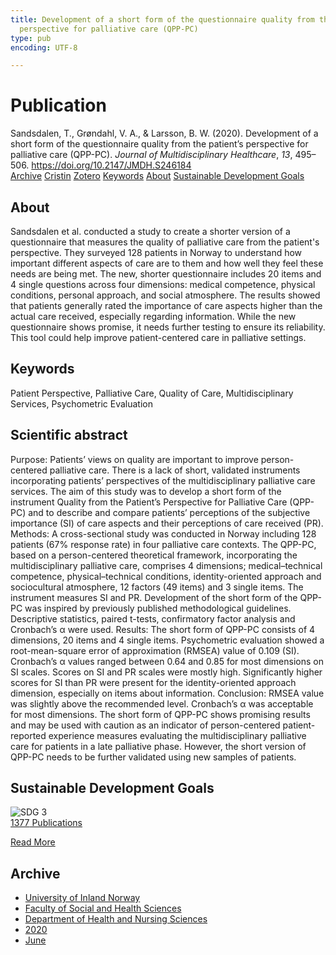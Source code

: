 ```yaml
---
title: Development of a short form of the questionnaire quality from the patient’s
  perspective for palliative care (QPP-PC)
type: pub
encoding: UTF-8

---
```

<h1>Publication</h1>
<article id="csl-bib-container-U2U2ZCNF" class="csl-bib-container">
  <div class="csl-bib-body"> <div class="csl-entry">Sandsdalen, T., Grøndahl, V. A., &#38; Larsson, B. W. (2020). Development of a short form of the questionnaire quality from the patient’s perspective for palliative care (QPP-PC). <i>Journal of Multidisciplinary Healthcare</i>, <i>13</i>, 495–506. <a href="https://doi.org/10.2147/JMDH.S246184">https://doi.org/10.2147/JMDH.S246184</a></div> </div>
  <div class="csl-bib-buttons">
    <a href="#taxonomy-article-U2U2ZCNF" alt="archive" class="csl-bib-button">Archive</a>
    <a href="https://app.cristin.no/results/show.jsf?id=1815141" alt="Cristin" class="csl-bib-button">Cristin</a>
    <a href="http://zotero.org/groups/5881554/items/U2U2ZCNF" alt="Zotero" class="csl-bib-button">Zotero</a>
    <a href="#keywords-article-U2U2ZCNF" alt="keywords" class="csl-bib-button">Keywords</a>
    <a href="#about-article-U2U2ZCNF" alt="about_pub" class="csl-bib-button">About</a>
    <a href="#sdg-article-U2U2ZCNF" alt="sdg" class="csl-bib-button">Sustainable Development Goals</a>
  </div>
  <div id="csl-bib-meta-container-U2U2ZCNF"></div>
</article>
<div id="csl-bib-meta-U2U2ZCNF" class="csl-bib-meta">
  <article id="about-article-U2U2ZCNF" class="about_pub-article">
    <h1>About</h1>
    Sandsdalen et al. conducted a study to create a shorter version of a questionnaire that measures the quality of palliative care from the patient's perspective. They surveyed 128 patients in Norway to understand how important different aspects of care are to them and how well they feel these needs are being met. The new, shorter questionnaire includes 20 items and 4 single questions across four dimensions: medical competence, physical conditions, personal approach, and social atmosphere. The results showed that patients generally rated the importance of care aspects higher than the actual care received, especially regarding information. While the new questionnaire shows promise, it needs further testing to ensure its reliability. This tool could help improve patient-centered care in palliative settings.
  </article>
  <article id="keywords-article-U2U2ZCNF" class="keywords-article">
    <h1>Keywords</h1>
    Patient Perspective, Palliative Care, Quality of Care, Multidisciplinary Services, Psychometric Evaluation
  </article>
  <article id="abstract-article-U2U2ZCNF" class="abstract-article">
    <h1>Scientific abstract</h1>
    Purpose: Patients’ views on quality are important to improve person-centered palliative care. There is a lack of short, validated instruments incorporating patients’ perspectives of the multidisciplinary palliative care services. The aim of this study was to develop a short form of the instrument Quality from the Patient’s Perspective for Palliative Care (QPP-PC) and to describe and compare patients’ perceptions of the subjective importance (SI) of care aspects and their perceptions of care received (PR). 
Methods: A cross-sectional study was conducted in Norway including 128 patients (67% response rate) in four palliative care contexts. The QPP-PC, based on a person-centered theoretical framework, incorporating the multidisciplinary palliative care, comprises 4 dimensions; medical–technical competence, physical–technical conditions, identity-oriented approach and sociocultural atmosphere, 12 factors (49 items) and 3 single items. The instrument measures SI and PR. Development of the short form of the QPP-PC was inspired by previously published methodological guidelines. Descriptive statistics, paired t-tests, confirmatory factor analysis and Cronbach’s α were used. 
Results: The short form of QPP-PC consists of 4 dimensions, 20 items and 4 single items. Psychometric evaluation showed a root-mean-square error of approximation (RMSEA) value of 0.109 (SI). Cronbach’s α values ranged between 0.64 and 0.85 for most dimensions on SI scales. Scores on SI and PR scales were mostly high. Significantly higher scores for SI than PR were present for the identity-oriented approach dimension, especially on items about information. 
Conclusion: RMSEA value was slightly above the recommended level. Cronbach’s α was acceptable for most dimensions. The short form of QPP-PC shows promising results and may be used with caution as an indicator of person-centered patient-reported experience measures evaluating the multidisciplinary palliative care for patients in a late palliative phase. However, the short version of QPP-PC needs to be further validated using new samples of patients.
  </article>
  <article id="sdg-article-U2U2ZCNF" class="sdg-article">
    <h1>Sustainable Development Goals</h1>
    <div class="sdg-container"><div id="sdg3" class="sdg">
        <img src="{{< params subfolder >}}images/sdg/sdg03_en.png" class="image" alt="SDG 3">
        <div class="sdg-overlay">
          <a href="{{< params subfolder >}}en/archive/?sdg=3#archive" class="sdg-publication-count"><span>1377</span> Publications</a>
          <p><a href="https://sdgs.un.org/goals/goal3" class="sdg-read-more">Read More</a></p>
        </div>
      </div></div>
  </article>
  <article id="taxonomy-article-U2U2ZCNF" class="taxonomy-article">
    <h1>Archive</h1>
    <ul>
      <li><a href="{{< params subfolder >}}en/archive/?key=3DCRN523">University of Inland Norway</a></li>
      <li><a href="{{< params subfolder >}}en/archive/?key=IDKFS3MX">Faculty of Social and Health Sciences</a></li>
      <li><a href="{{< params subfolder >}}en/archive/?key=GTV4ECMZ">Department of Health and Nursing Sciences</a></li>
      <li><a href="{{< params subfolder >}}en/archive/?key=LNJIKLR2">2020</a></li>
      <li><a href="{{< params subfolder >}}en/archive/?key=J53DPWC8">June</a></li>
    </ul>
  </article>
</div>
